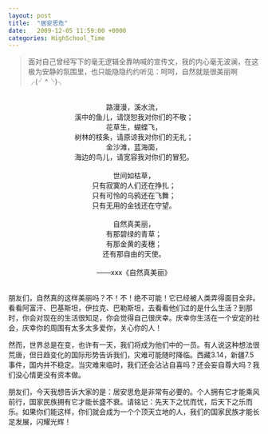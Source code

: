 ```yaml
---
layout: post
title:  "居安思危"
date:   2009-12-05 11:59:00 +0000
categories: HighSchool_Time
---
```


<div>
<blockquote class='quote-style'>
面对自己曾经写下的毫无逻辑全靠呐喊的宣传文，我的内心毫无波澜，在这极为安静的氛围里，也只能隐隐约约听见：呵呵，自然就是很美丽啊╭(╯^╰)╮<!--excerpt-->
</blockquote>
</div>

<div align='center'>
<br>
路漫漫，溪水流，<br>
溪中的鱼儿，请饶恕我对你们的不敬；<br>
花草生，蝴蝶飞，<br>
树林的枝条，请原谅我对你们的无礼；<br>
金沙滩，蓝海面，<br>
海边的鸟儿，请宽容我对你们的冒犯。<br>
<br>
世间如枯草，<br>
只有寂寞的人们还在挣扎；<br>
只有可怜的乌鸦还在飞舞；<br>
只有无用的金钱还在守望。<br>
<br>
自然真美丽，<br>
有那碧绿的青草；<br>
有那金黄的麦穗；<br>
还有那自由的天使。<br>
<br>
——xxx《自然真美丽》<br>
<br>
</div>

朋友们，自然真的这样美丽吗？不！不！绝不可能！它已经被人类弄得面目全非。看看阿富汗、巴基斯坦，伊拉克、巴勒斯坦，去看看他们过的是什么生活？到那时，你会对现在的生活很知足，你会觉得自己很庆幸。庆幸你生活在一个安定的社会，庆幸你的周围有太多太多爱你，关心你的人！

然而，世界总是在变，也许有一天，我们将成为他们中的一员。有人说这种想法很荒唐，但日趋变化的国际形势告诉我们，灾难可能随时降临。西藏3.14，新疆7.5事件，国内并不稳定。当灾难来临时，我们还会沾沾自喜吗？还会妄自尊大吗？我们没心情更没有资本做。

朋友们，今天我想告诉大家的是：居安思危是非常有必要的。个人拥有它才能乘风前行，国家民族拥有它才能长盛不衰。请铭记：先天下之忧而忧，后天下之乐而乐。如果你们能这样，你们就会成为一个个顶天立地的人，我们的国家民族才能长足发展，闪耀光辉！